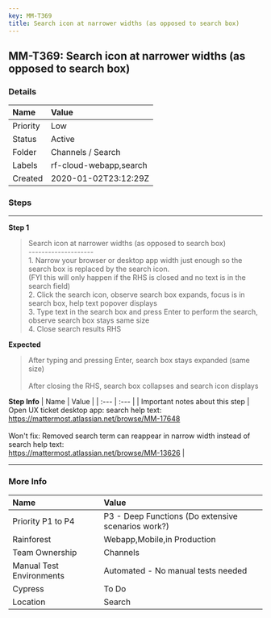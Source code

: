 ```yaml
---
key: MM-T369
title: Search icon at narrower widths (as opposed to search box)
---
```


## MM-T369: Search icon at narrower widths (as opposed to search box)

### Details

| Name     | Value                  |
| :------- | :--------------------- |
| Priority | Low                    |
| Status   | Active                 |
| Folder   | Channels / Search      |
| Labels   | rf-cloud-webapp,search |
| Created  | 2020-01-02T23:12:29Z   |

### Steps

<hr/>

**Step 1**

> <article>Search icon at narrower widths (as opposed to search box)<br />--------------------<br />1. Narrow your browser or desktop app width just enough so the search box is replaced by the search icon. <br />(FYI this will only happen if the RHS is closed and no text is in the search field)<br />2. Click the search icon, observe search box expands, focus is in search box, help text popover displays<br />3. Type text in the search box and press Enter to perform the search, observe search box stays same size<br />4. Close search results RHS</article>

**Expected**

> <article>After typing and pressing Enter, search box stays expanded (same size)<br /><br />After closing the RHS, search box collapses and search icon displays</article>

**Step Info**
| Name | Value |
| :--- | :--- |
| Important notes about this step | Open UX ticket desktop app: search help text: https://mattermost.atlassian.net/browse/MM-17648<br /><br />Won't fix: Removed search term can reappear in narrow width instead of search help text:<br />https://mattermost.atlassian.net/browse/MM-13626 |

<hr/>

### More Info

| Name                     | Value                                              |
| :----------------------- | :------------------------------------------------- |
| Priority P1 to P4        | P3 - Deep Functions (Do extensive scenarios work?) |
| Rainforest               | Webapp,Mobile,in Production                        |
| Team Ownership           | Channels                                           |
| Manual Test Environments | Automated - No manual tests needed                 |
| Cypress                  | To Do                                              |
| Location                 | Search                                             |
